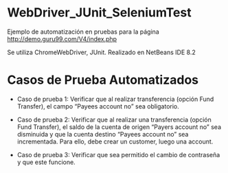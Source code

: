 # WebDriver_JUnit_SeleniumTest

Ejemplo de automatización en pruebas para la página http://demo.guru99.com/V4/index.php

Se utiliza ChromeWebDriver, JUnit. Realizado en NetBeans IDE 8.2

# Casos de Prueba Automatizados

- Caso de prueba 1: Verificar que al realizar transferencia (opción Fund Transfer), el campo “Payees account no” sea obligatorio.

- Caso de prueba 2: Verificar que al realizar una transferencia (opción Fund Transfer), el saldo de la cuenta de origen “Payers account no” sea disminuida y que la cuenta destino “Payees account no” sea incrementada. Para ello, debe crear un customer, luego una account.

- Caso de prueba 3: Verificar que sea permitido el cambio de contraseña y que este funcione.
 
